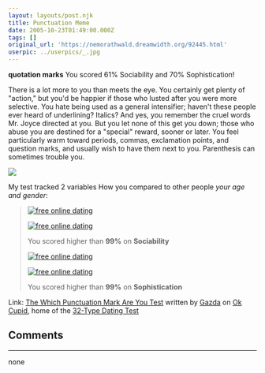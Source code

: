 ```yaml
---
layout: layouts/post.njk
title: Punctuation Meme
date: 2005-10-23T01:49:00.000Z
tags: []
original_url: 'https://nemorathwald.dreamwidth.org/92445.html'
userpic: ../userpics/_.jpg
---
```

**quotation marks** You scored 61% Sociability and 70% Sophistication!

There is a lot more to you than meets the eye. You certainly get plenty of "action," but you'd be happier if those who lusted after you were more selective. You hate being used as a general intensifier; haven't these people ever heard of underlining? Italics? And yes, you remember the cruel words Mr. Joyce directed at you. But you let none of this get you down; those who abuse you are destined for a "special" reward, sooner or later. You feel particularly warm toward periods, commas, exclamation points, and question marks, and usually wish to have them next to you. Parenthesis can sometimes trouble you.

![](http://is3.okcupid.com/users/120/900/12090059896524230403/mt1129889214.jpg)

My test tracked 2 variables How you compared to other people _your age and gender_:

> [![free online dating](http://is0.okcupid.com/graphics/0.gif)](http://www.okcupid.com)
> 
> [![free online dating](http://is0.okcupid.com/graphics/0.gif)](http://www.okcupid.com)
> 
> You scored higher than **99%** on **Sociability**
> 
> [![free online dating](http://is0.okcupid.com/graphics/0.gif)](http://www.okcupid.com)
> 
> [![free online dating](http://is0.okcupid.com/graphics/0.gif)](http://www.okcupid.com)
> 
> You scored higher than **99%** on **Sophistication**

Link: [The Which Punctuation Mark Are You Test](http://www.okcupid.com/tests/take?testid=9611125433033087547) written by [Gazda](http://www.okcupid.com/profile?tuid=12090059896524230403) on [Ok Cupid](http://www.okcupid.com), home of the [32-Type Dating Test](http://www.okcupid.com/oktest3)

## Comments

---

none
